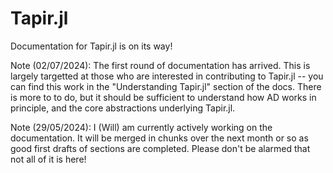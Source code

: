 # Tapir.jl

Documentation for Tapir.jl is on its way!

Note (02/07/2024): The first round of documentation has arrived.
This is largely targetted at those who are interested in contributing to Tapir.jl -- you can find this work in the "Understanding Tapir.jl" section of the docs.
There is more to to do, but it should be sufficient to understand how AD works in principle, and the core abstractions underlying Tapir.jl.

Note (29/05/2024): I (Will) am currently actively working on the documentation.
It will be merged in chunks over the next month or so as good first drafts of sections are completed.
Please don't be alarmed that not all of it is here!
